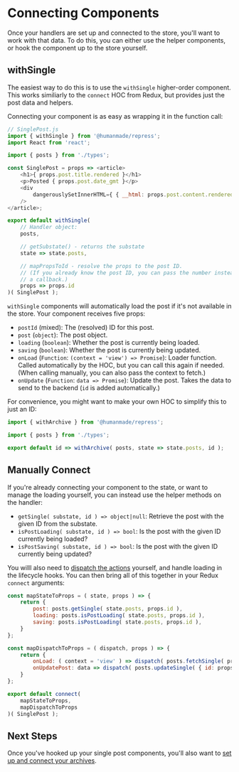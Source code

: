 # Connecting Components

Once your handlers are set up and connected to the store, you'll want to work with that data. To do this, you can either use the helper components, or hook the component up to the store yourself.


## withSingle

The easiest way to do this is to use the `withSingle` higher-order component. This works similiarly to the `connect` HOC from Redux, but provides just the post data and helpers.

Connecting your component is as easy as wrapping it in the function call:

```js
// SinglePost.js
import { withSingle } from '@humanmade/repress';
import React from 'react';

import { posts } from './types';

const SinglePost = props => <article>
	<h1>{ props.post.title.rendered }</h1>
	<p>Posted { props.post.date_gmt }</p>
	<div
		dangerouslySetInnerHTML={ { __html: props.post.content.rendered } }
	/>
</article>;

export default withSingle(
	// Handler object:
	posts,

	// getSubstate() - returns the substate
	state => state.posts,

	// mapPropsToId - resolve the props to the post ID.
	// (If you already know the post ID, you can pass the number instead of
	// a callback.)
	props => props.id
)( SinglePost );
```

`withSingle` components will automatically load the post if it's not available in the store. Your component receives five props:

* `postId` (mixed): The (resolved) ID for this post.
* `post` (`object`): The post object.
* `loading` (`boolean`): Whether the post is currently being loaded.
* `saving` (`boolean`): Whether the post is currently being updated.
* `onLoad` (`Function`: `(context = 'view') => Promise`): Loader function. Called automatically by the HOC, but you can call this again if needed. (When calling manually, you can also pass the context to fetch.)
* `onUpdate` (`Function`: `data => Promise`): Update the post. Takes the data to send to the backend (`id` is added automatically.)

For convenience, you might want to make your own HOC to simplify this to just an ID:

```js
import { withArchive } from '@humanmade/repress';

import { posts } from './types';

export default id => withArchive( posts, state => state.posts, id );
```


## Manually Connect

If you're already connecting your component to the state, or want to manage the loading yourself, you can instead use the helper methods on the handler:

* `getSingle( substate, id ) => object|null`: Retrieve the post with the given ID from the substate.
* `isPostLoading( substate, id ) => bool`: Is the post with the given ID currently being loaded?
* `isPostSaving( substate, id ) => bool`: Is the post with the given ID currently being updated?

You willl also need to [dispatch the actions](actions.md) yourself, and handle loading in the lifecycle hooks. You can then bring all of this together in your Redux `connect` arguments:

```js
const mapStateToProps = ( state, props ) => {
	return {
		post: posts.getSingle( state.posts, props.id ),
		loading: posts.isPostLoading( state.posts, props.id ),
		saving: posts.isPostLoading( state.posts, props.id ),
	}
};

const mapDispatchToProps = ( dispatch, props ) => {
	return {
		onLoad: ( context = 'view' ) => dispatch( posts.fetchSingle( props.id ) ),
		onUpdatePost: data => dispatch( posts.updateSingle( { id: props.id, ...data } ) ),
	}
};

export default connect(
	mapStateToProps,
	mapDispatchToProps
)( SinglePost );
```

## Next Steps

Once you've hooked up your single post components, you'll also want to [set up and connect your archives](archives.md).
